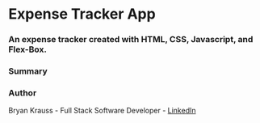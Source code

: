 # Expense Tracker App

### An expense tracker created with HTML, CSS, Javascript, and Flex-Box.


### Summary



### Author

Bryan Krauss - Full Stack Software Developer - [LinkedIn](https://www.linkedin.com/in/bryan-krauss-556b3a200/)